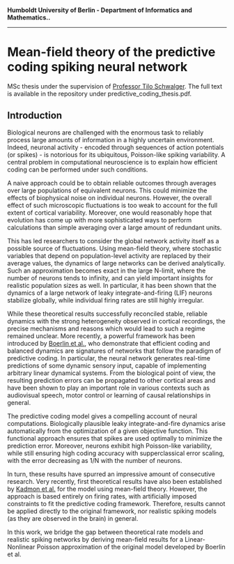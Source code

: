 **Humboldt University of Berlin - Department of Informatics and Mathematics..**

****

# Mean-field theory of the predictive coding spiking neural network
MSc thesis under the supervision of [Professor Tilo Schwalger](http://page.math.tu-berlin.de/~schwalge/).
The full text is available in the repository under predictive_coding_thesis.pdf.

## Introduction
Biological neurons are challenged with the enormous task to reliably process large amounts of information in a highly uncertain environment. Indeed, neuronal activity - encoded through sequences of action potentials (or spikes) - is notorious for its ubiquitous, Poisson-like spiking variability. A central problem in computational neuroscience is to explain how efficient coding can be performed under such conditions.
	
A naive approach could be to obtain reliable outcomes through averages over large populations of equivalent neurons. This could minimize the effects of biophysical noise on individual neurons. However, the overall effect of such microscopic fluctuations is too weak to account for the full extent of cortical variability. Moreover, one would reasonably hope that evolution has come up with more sophisticated ways to perform calculations than simple averaging over a large amount of redundant units. 
	
This has led researchers to consider the global network activity itself as a possible source of fluctuations. Using mean-field theory, where stochastic variables that depend on population-level activity are replaced by their average values, the dynamics of large networks can be derived analytically. Such an approximation becomes exact in the large N-limit, where the number of neurons tends to infinity, and can yield important insights for realistic population sizes as well. In particular, it has been shown that the dynamics of a large network of leaky integrate-and-firing (LIF) neurons stabilize globally, while individual firing rates are still highly irregular.
	
While these theoretical results successfully reconciled stable, reliable dynamics with the strong heterogeneity observed in cortical recordings, the precise mechanisms and reasons which would lead to such a regime remained unclear. More recently, a powerful framework has been introduced by [Boerlin et al.](https://journals.plos.org/ploscompbiol/article?id=10.1371/journal.pcbi.1003258), who demonstrate that efficient coding and balanced dynamics are signatures of networks that follow the paradigm of predictive coding. In particular, the neural network generates real-time predictions of some dynamic sensory input, capable of implementing arbitrary linear dynamical systems. From the biological point of view, the resulting prediction errors can be propagated to other cortical areas and have been shown to play an important role in various contexts such as audiovisual speech, motor control or learning of causal relationships in general.
	
The predictive coding model gives a compelling account of neural computations. Biologically plausible leaky integrate-and-fire dynamics arise automatically from the optimization of a given objective function. This functional approach ensures that spikes are used optimally to minimize the prediction error. Moreover, neurons exhibit high Poisson-like variability, while still ensuring high coding accuracy with supperclassical error scaling, with the error decreasing as 1/N with the number of neurons. 

In turn, these results have spurred an impressive amount of consecutive research. Very recently, first theoretical results have also been established by [Kadmon et al.](https://arxiv.org/abs/2006.14178) for the model using mean-field theory. However, the approach is based entirely on firing rates, with artificially imposed constraints to fit the predictive coding framework. Therefore, results cannot be applied directly to the original framework, nor realistic spiking models (as they are observed in the brain) in general. 
	
In this work, we bridge the gap between theoretical rate models and realistic spiking networks by deriving mean-field results for a Linear-Nonlinear Poisson approximation of the original model developed by Boerlin et al.

